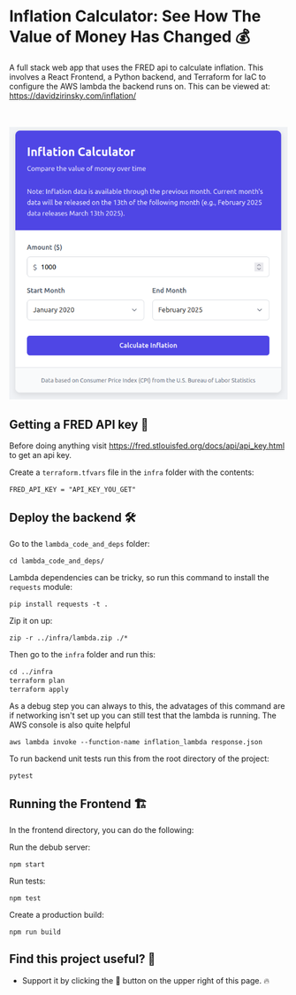 # Inflation Calculator: See How The Value of Money Has Changed 💰

A full stack web app that uses the FRED api to calculate inflation. This involves a React Frontend, a Python backend, and Terraform for IaC to configure the AWS lambda the backend runs on. 
This can be viewed at:
https://davidzirinsky.com/inflation/

<br>
<br>

<img src="github_assets/app.png" /> 

<br>

## Getting a FRED API key 🔑
Before doing anything visit https://fred.stlouisfed.org/docs/api/api_key.html to get an api key.

Create a `terraform.tfvars` file in the `infra` folder with the contents:
```
FRED_API_KEY = "API_KEY_YOU_GET"
```

## Deploy the backend 🛠
Go to the `lambda_code_and_deps` folder:
```
cd lambda_code_and_deps/
```

Lambda dependencies can be tricky, so run this command to install the `requests` module:
```
pip install requests -t .
```

Zip it on up:
```
zip -r ../infra/lambda.zip ./*
```

Then go to the `infra` folder and run this:
```
cd ../infra
terraform plan
terraform apply
```

As a debug step you can always to this, the advatages of this command are if networking isn't set up you can still test that the lambda is running. The AWS console is also quite helpful
```
aws lambda invoke --function-name inflation_lambda response.json
```

To run backend unit tests run this from the root directory of the project:
```
pytest
```
## Running the Frontend 🏗️

In the frontend directory, you can do the following:

Run the debub server:
```
npm start
```
Run tests:
```
npm test
```

Create a production build:
```
npm run build
```

## Find this project useful? 🔎

* Support it by clicking the 🌟 button on the upper right of this page. 🔥
